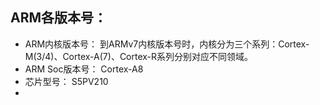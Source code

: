 ## ARM各版本号：  
  - ARM内核版本号：  到ARMv7内核版本号时，内核分为三个系列：Cortex-M(3/4)、Cortex-A(7)、Cortex-R系列分别对应不同领域。
  - ARM Soc版本号：  Cortex-A8
  - 芯片型号：       S5PV210  
  - 
